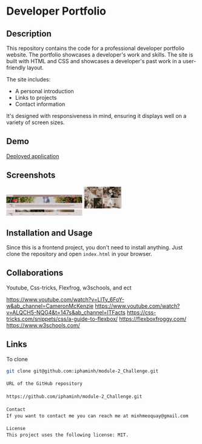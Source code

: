 # Developer Portfolio

## Description

This repository contains the code for a professional developer portfolio website. The portfolio showcases a developer's work and skills. The site is built with HTML and CSS and showcases a developer's past work in a user-friendly layout.

The site includes:
- A personal introduction
- Links to projects
- Contact information

It's designed with responsiveness in mind, ensuring it displays well on a variety of screen sizes.

## Demo

[Deployed application](https://iphaminh.github.io/module-2_Challenge/)

## Screenshots

<img src="assets/images/Screen%20Shot%201.png" width="200"/>
<img src="assets/images/Screen%20Shot%202.png" width="100"/>
<img src="assets/images/Screen%20Shot%203.png" width="200"/>

## Installation and Usage

Since this is a frontend project, you don't need to install anything. Just clone the repository and open `index.html` in your browser.

## Collaborations
Youtube, Css-tricks, Flexfrog, w3schools, and ect

https://www.youtube.com/watch?v=LITy_6FoY-w&ab_channel=CameronMcKenzie
https://www.youtube.com/watch?v=ALQCH5-NQG4&t=147s&ab_channel=ITFacts
https://css-tricks.com/snippets/css/a-guide-to-flexbox/
https://flexboxfroggy.com/
https://www.w3schools.com/

## Links

To clone

```bash
git clone git@github.com:iphaminh/module-2_Challenge.git

URL of the GitHub repository

https://github.com/iphaminh/module-2_Challenge.git

Contact
If you want to contact me you can reach me at minhmeoquay@gmail.com

License
This project uses the following license: MIT.